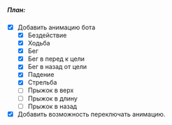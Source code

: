 
##### План:
- [x] Добавить анимацию бота 
    - [x] Бездействие 
    - [x] Ходьба 
    - [x] Бег 
    - [x] Бег в перед к цели
    - [x] Бег в назад от цели
    - [x] Падение 
    - [x] Стрельба
    - [ ] Прыжок в верх
    - [ ] Прыжок в длину
    - [ ] Прыжок в назад
- [x] Добавить возможность переключать анимацию.